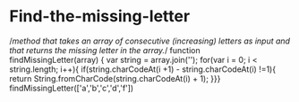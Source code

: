 # Find-the-missing-letter
/*method that takes an array of consecutive
 (increasing) letters
 as input and that returns the missing
 letter in the array.*/
function findMissingLetter(array) {
var string = array.join('');
for(var i = 0; i < string.length; i++){
if(string.charCodeAt(i +1) - string.charCodeAt(i) !=1){
return String.fromCharCode(string.charCodeAt(i) + 1);
}}}
findMissingLetter(['a','b','c','d','f'])
